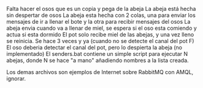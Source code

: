 Falta hacer el osos que es un copia y pega de la abeja
La abeja está hecha sin despertar de osos
La abeja esta hecha con 2 colas, una para enviar los mensajes de ir a llenar el bote y la otra para recibir mensajes del osos
La abeja envia cuando va a llenar de miel, se espera si el oso esta comiendo y actua si esta dormido
El pot solo recibe miel de las abejas, y una vez lleno se reinicia. Se hace 3 veces y ya (cuando no se detecte el canal del pot F)
El oso deberia detectar el canal del pot, pero lo despierta la abeja (no implementado)
El senders.bat contiene un simple script para ejecutar N abejas, donde N se hace "a mano" añadiendo nombres a la lista creada.

Los demas archivos son ejemplos de Internet sobre RabbitMQ con AMQL, ignorar.